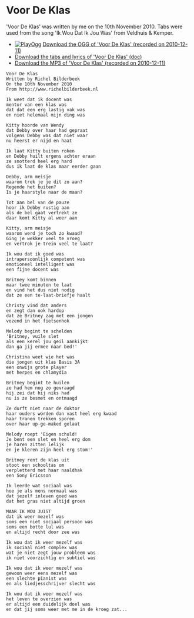 # Voor De Klas

'Voor De Klas' was written by me on the 10th
November 2010. Tabs were used from the song 'Ik Wou Dat Ik Jou Was' from
Veldhuis & Kemper.

 * [![PlayOgg](http://static.fsf.org/playogg/Play_ogg_80x15.png "I support PlayOgg!")](http://playogg.org) [Download the OGG of 'Voor De Klas' (recorded on 2010-12-11)](http://www.richelbilderbeek.nl/CD07_VoorDeKlas20101211.ogg)
 * [Download the tabs and lyrics of 'Voor De Klas' (doc)](VoorDeKlas.doc)
 * [Download the MP3 of 'Voor De Klas' (recorded on 2010-12-11)](http://www.richelbilderbeek.nl/CD07_VoorDeKlas20101211.mp3)

```
Voor De Klas
Written by Richel Bilderbeek
On the 10th November 2010
From http://www.richelbilderbeek.nl

Ik weet dat ik docent was
mentor van een klas was
dat dat een erg lastig vak was
en niet helemaal mijn ding was

Kitty hoorde van Wendy
dat Debby over haar had gepraat
volgens Debby was dat niet waar
nu heerst er nijd en haat

Ik laat Kitty buiten roken
en Debby huilt ergens achter eraan
ze snotterd heel erg hard
dus ik laat de klas maar eerder gaan

Debby, arm meisje
waarom trek je je dit zo aan?
Regende het buiten?
Is je haarstyle naar de maan?

Tot aan bel van de pauze
hoor ik Debby rustig aan
als de bel gaat vertrekt ze
daar komt Kitty al weer aan

Kitty, arm meisje
waarom werd je toch zo kwaad?
Ging je wekker veel te vroeg
en vertrok je trein veel te laat?

Ik wou dat ik goed was
intrapersoonlijk competent was
emotioneel intelligent was
een fijne docent was

Britney komt binnen
maar twee minuten te laat
en vind het dus niet nodig
dat ze een te-laat-briefje haalt

Christy vind dat anders
en zegt dan ook hardop
dat ze Britney zag met een jongen
vozend in het fietsenhok

Melody begint te schelden
'Britney, vuile slet
als een kerel jou geil aankijkt
dan ga jij ermee naar bed!'

Christina weet wie het was
die jongen uit klas Basis 3A
een onwijs grote player
met herpes en chlamydia

Britney begint te huilen
ze had hem nog zo gevraagd
hij zei dat hij niks had
nu is ze besmet en ontmaagd

Ze durft niet naar de doktor
haar ouders worden dan vast heel erg kwaad
haar tranen trekken sporen
over haar up-ge-maked gelaat

Melody roept 'Eigen schuld!
Je bent een slet en heel erg dom
je haren zitten lelijk
en je kleren zijn heel erg stom!'

Britney rent de klas uit
stoot een schooltas om
verpletterd met haar naaldhak
een Sony Ericsson

Ik leerde wat sociaal was
hoe je als mens normaal was
dat jezelf inleven goed was
dat het gras niet altijd groen

MAAR IK WOU JUIST
dat ik weer mezelf was
soms een niet sociaal persoon was
soms een botte lul was
en altijd recht door zee was

Ik wou dat ik weer mezelf was
ik sociaal niet complex was
wat je niet zegt jouw probleem was
ik niet voorzichtig en subtiel was

Ik wou dat ik weer mezelf was
gewoon weer eens mezelf was
een slechte pianist was
en als liedjesschrijver slecht was

Ik wou dat ik weer mezelf was
het leven te overzien was
er altijd een duidelijk doel was
en dat jij soms weer met me in de kroeg zat...
```

